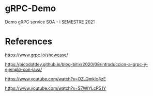 # gRPC-Demo

Demo gRPC service
SOA - I SEMESTRE 2021


# References 

https://www.grpc.io/showcase/

https://picodotdev.github.io/blog-bitix/2020/08/introduccion-a-grpc-y-ejemplo-con-java/

https://www.youtube.com/watch?v=OZ_Qmklc4zE

https://www.youtube.com/watch?v=S7WIYLcPS1Y
